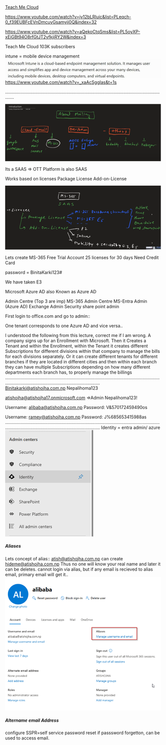 [  Teach Me Cloud](https://www.youtube.com/@TeachMeCloud)

https://www.youtube.com/watch?v=jy12bLRluic&list=PLeqch-0_f39EUBFcEVnDmcuyGsamyji0Q&index=32

https://www.youtube.com/watch?v=aQekoCtqSms&list=PL5oyXP-xEiGBt94O8rfGtJT2yfkjiRY2W&index=3

Teach Me Cloud
103K subscribers

intune = mobile device management
![](../../Attachements/Pasted%20image%2020250320103154.png)
https://www.youtube.com/watch?v=_xaAcSggIas&t=1s

...................................................................................................................................


![](../../Attachements/Pasted%20image%2020250306092618.png)

Its a SAAS => OTT Platform is also SAAS

Works based on licenses
	Package License
	Add-on-License

![](../../Attachements/Pasted%20image%2020250306092956.png)

Lets create MS-365 Free Trial Account
	25 licenses for 30 days
	Need Credit Card

password = BinitaKarki123#

We have taken E3


Microsoft Azure AD also Known as Azure AD

Admin Centre (Top 3 are imp)
	MS-365 Admin Centre
	MS-Entra Admin (Azure AD)
	Exchange Admin
	Security
	share point admin

First login to office.com and go to admin::

One tenant corresponds to one Azure AD and vice versa..

I understood the following from this lecture, correct me if I am wrong. A company signs up for an Enrollment with Microsoft. Then it Creates a Tenant and within the Enrollment, within the Tenant it creates different Subscriptions for different divisions within that company to manage the bills for each divisions separately. Or it can create different tenants for different branches if they are located in different cities and then within each branch they can have multiple Subscriptions depending on how many different departments each branch has, to properly manage the billings
........................................................................................................................................................................................................
Binitakarki@atishojha.com.np
Nepalihoma123

atishojha@atishojha17.onmicrosoft.com =>Admin
Nepalihoma123!

Username: alibaba@atishojha.com.np
Password: V&570172459490os

Username: ramey@atishojha.com.np
Password: J%685653415988as
........................................................................................................................................................................................................
Identity = entra admin/ azure
![](../../Attachements/Pasted%20image%2020250320101437.png)

##### Aliases
Lets concept of alias::
atish@atishojha.com.np can create hideme@atishojha.com.np
Thus no one will know your real name and later it can be deletes.
cannot login via alias, but if any email is recieved to alias email, primary email will get it..
![](../../Attachements/Pasted%20image%2020250320114052.png)

##### Altername email Address
configure SSPR=self service password reset
if passsword forgetton, can be used to access email.

